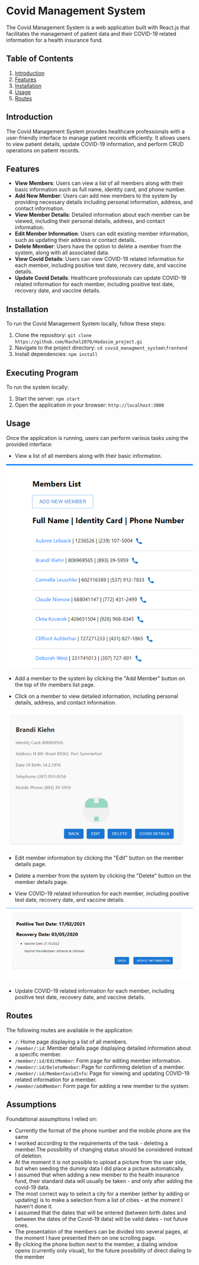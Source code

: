 # Covid Management System

The Covid Management System is a web application built with React.js that facilitates the management of patient data and their COVID-19 related information for a health insurance fund.

## Table of Contents
1. [Introduction](#introduction)
2. [Features](#features)
3. [Installation](#installation)
4. [Usage](#usage)
5. [Routes](#routes)

## Introduction
The Covid Management System provides healthcare professionals with a user-friendly interface to manage patient records efficiently. It allows users to view patient details, update COVID-19 information, and perform CRUD operations on patient records.

## Features
- **View Members**: Users can view a list of all members along with their basic information such as full name, identity card, and phone number.
- **Add New Member**: Users can add new members to the system by providing necessary details including personal information, address, and contact information.
- **View Member Details**: Detailed information about each member can be viewed, including their personal details, address, and contact information.
- **Edit Member Information**: Users can edit existing member information, such as updating their address or contact details.
- **Delete Member**: Users have the option to delete a member from the system, along with all associated data.
- **View Covid Details**: Users can view COVID-19 related information for each member, including positive test date, recovery date, and vaccine details.
- **Update Covid Details**: Healthcare professionals can update COVID-19 related information for each member, including positive test date, recovery date, and vaccine details.

## Installation
To run the Covid Management System locally, follow these steps:
1. Clone the repository: `git clone https://github.com/Rachel2070/Hadasim_project.gi`
2. Navigate to the project directory: `cd covid_managment_system\frontend`
3. Install dependencies: `npm install`


## Executing Program
To run the system locally:

1. Start the server: `npm start`
2. Open the application in your browser: `http://localhost:3000`

## Usage
Once the application is running, users can perform various tasks using the provided interface:
- View a list of all members along with their basic information.
  
![members-list](https://github.com/Rachel2070/Hadasim_project/blob/main/covid_managment_system/frontend/screenshots/list%20(2).png?raw=true)

- Add a member to the system by clicking the "Add Member" button on the top of thr members list page.

- Click on a member to view detailed information, including personal details, address, and contact information.
  
 ![member-detail](https://github.com/Rachel2070/Hadasim_project/blob/main/covid_managment_system/frontend/screenshots/member_details.png%20.png?raw=true)
 
- Edit member information by clicking the "Edit" button on the member details page.
  
- Delete a member from the system by clicking the "Delete" button on the member details page.

- View COVID-19 related information for each member, including positive test date, recovery date, and vaccine details.

![covid-details](https://github.com/Rachel2070/Hadasim_project/blob/main/covid_managment_system/frontend/screenshots/covid%20details.png?raw=true)

- Update COVID-19 related information for each member, including positive test date, recovery date, and vaccine details.

  

## Routes
The following routes are available in the application:
- `/`: Home page displaying a list of all members.
- `/member/:id`: Member details page displaying detailed information about a specific member.
- `/member/:id/EditMember`: Form page for editing member information.
- `/member/:id/DeleteMember`: Page for confirming deletion of a member.
- `/member/:id/MemberCovidInfo`: Page for viewing and updating COVID-19 related information for a member.
- `/member/addMember`: Form page for adding a new member to the system.


## Assumptions
 Foundational assumptions I relied on:
 - Currently the format of the phone number and the mobile phone are the same
 - I worked according to the requirements of the task - deleting a member.The possibility of changing status should be considered instead of deletion.
 - At the moment it is not possible to upload a picture from the user side, but when seeding the dummy data I did place a picture automatically.
 - I assumed that when adding a new member to the health insurance fund, their standard data will usually be taken - and only after adding the covid-19 data.
 - The most correct way to select a city for a member (either by adding or updating) is to make a selection from a list of cities - at the moment I haven't done it.
 - I assumed that the dates that will be entered (between birth dates and between the dates of the Covid-19 data) will be valid dates - not future ones.
 - The presentation of the members can be divided into several pages, at the moment I have presented them on one scrolling page.
 - By clicking the phone button next to the member, a dialing window opens (currently only visual), for the future possibility of direct dialing to the member
